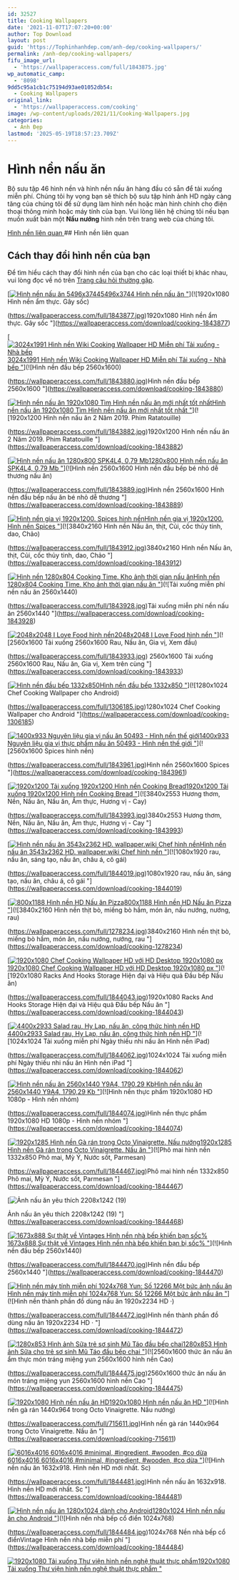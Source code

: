 ```yaml
---
id: 32527
title: Cooking Wallpapers
date: '2021-11-07T17:07:20+00:00'
author: Top Download
layout: post
guid: 'https://Tophinhanhdep.com/anh-dep/cooking-wallpapers/'
permalink: /anh-dep/cooking-wallpapers/
fifu_image_url:
  - 'https://wallpaperaccess.com/full/1843875.jpg'
wp_automatic_camp:
  - '8098'
9dd5c95a1cb1c75194d93ae01052db54:
  - Cooking Wallpapers
original_link:
  - 'https://wallpaperaccess.com/cooking'
image: /wp-content/uploads/2021/11/Cooking-Wallpapers.jpg
categories:
  - Ảnh Đẹp
lastmod: '2025-05-19T18:57:23.709Z'
---
```

# Hình nền nấu ăn

Bộ sưu tập 46 hình nền và hình nền nấu ăn hàng đầu có sẵn để tải xuống miễn phí. Chúng tôi hy vọng bạn sẽ thích bộ sưu tập hình ảnh HD ngày càng tăng của chúng tôi để sử dụng làm hình nền hoặc màn hình chính cho điện thoại thông minh hoặc máy tính của bạn. Vui lòng liên hệ chúng tôi nếu bạn muốn xuất bản một **Nấu nướng** hình nền trên trang web của chúng tôi.

[Hình nền liên quan ](#related) ## Hình nền liên quan

## Cách thay đổi hình nền của bạn

Để tìm hiểu cách thay đổi hình nền của bạn cho các loại thiết bị khác nhau, vui lòng đọc về nó trên [Trang câu hỏi thường gặp](https://tophinhanhdep.com/faq/).

  
[[![Hình nền nấu ăn 5496x3744](https://wallpaperaccess.com/full/1843875.jpg)5496x3744 Hình nền nấu ăn "](https://wallpaperaccess.com/download/cooking-1843875)](![1920x1080 Hình nền ẩm thực.  Gây sốc)

(https://wallpaperaccess.com/full/1843877.jpg)1920x1080 Hình nền ẩm thực. Gây sốc "](https://wallpaperaccess.com/download/cooking-1843877)

[[![3024x1991 Hình nền Wiki Cooking Wallpaper HD Miễn phí Tải xuống - Nhà bếp](https://wallpaperaccess.com/full/1306038.jpg)3024x1991 Hình nền Wiki Cooking Wallpaper HD Miễn phí Tải xuống - Nhà bếp "](https://wallpaperaccess.com/download/cooking-1306038)](![Hình nền đầu bếp 2560x1600)

(https://wallpaperaccess.com/full/1843880.jpg)Hình nền đầu bếp 2560x1600 "](https://wallpaperaccess.com/download/cooking-1843880)

[[![Hình nền nấu ăn 1920x1080 Tìm Hình nền nấu ăn mới nhất tốt nhất](https://wallpaperaccess.com/full/1843881.jpg)Hình nền nấu ăn 1920x1080 Tìm Hình nền nấu ăn mới nhất tốt nhất "](https://wallpaperaccess.com/download/cooking-1843881)](![1920x1200 Hình nền nấu ăn 2 Năm 2019. Phim Ratatouille)

(https://wallpaperaccess.com/full/1843882.jpg)1920x1200 Hình nền nấu ăn 2 Năm 2019. Phim Ratatouille "](https://wallpaperaccess.com/download/cooking-1843882)

[[![Hình nền nấu ăn 1280x800 SPK4L4, 0,79 Mb](https://wallpaperaccess.com/full/1843884.jpg)1280x800 Hình nền nấu ăn SPK4L4, 0,79 Mb "](https://wallpaperaccess.com/download/cooking-1843884)](![Hình nền 2560x1600 Hình nền đầu bếp bé nhỏ dễ thương nấu ăn)

(https://wallpaperaccess.com/full/1843889.jpg)Hình nền 2560x1600 Hình nền đầu bếp nấu ăn bé nhỏ dễ thương "](https://wallpaperaccess.com/download/cooking-1843889)

[[![Hình nền gia vị 1920x1200.  Spices hình nền](https://wallpaperaccess.com/full/1843908.jpg)Hình nền gia vị 1920x1200. Hình nền Spices "](https://wallpaperaccess.com/download/cooking-1843908)](![3840x2160 Hình nền Nấu ăn, thịt, Củi, cốc thủy tinh, dao, Chảo)

(https://wallpaperaccess.com/full/1843912.jpg)3840x2160 Hình nền Nấu ăn, thịt, Củi, cốc thủy tinh, dao, Chảo "](https://wallpaperaccess.com/download/cooking-1843912)

[[![Hình nền 1280x804 Cooking Time.  Kho ảnh thời gian nấu ăn](https://wallpaperaccess.com/full/759059.jpg)Hình nền 1280x804 Cooking Time. Kho ảnh thời gian nấu ăn "](https://wallpaperaccess.com/download/cooking-759059)](![Tải xuống miễn phí nền nấu ăn 2560x1440)

(https://wallpaperaccess.com/full/1843928.jpg)Tải xuống miễn phí nền nấu ăn 2560x1440 "](https://wallpaperaccess.com/download/cooking-1843928)

[[![2048x2048 I Love Food hình nền](https://wallpaperaccess.com/full/1843932.jpg)2048x2048 I Love Food hình nền "](https://wallpaperaccess.com/download/cooking-1843932)](![2560x1600 Tải xuống 2560x1600 Rau, Nấu ăn, Gia vị, Xem đầu)

(https://wallpaperaccess.com/full/1843933.jpg) 2560x1600 Tải xuống 2560x1600 Rau, Nấu ăn, Gia vị, Xem trên cùng "](https://wallpaperaccess.com/download/cooking-1843933)

[[![Hình nền đầu bếp 1332x850](https://wallpaperaccess.com/full/1306023.jpg)Hình nền đầu bếp 1332x850 "](https://wallpaperaccess.com/download/cooking-1306023)](![1280x1024 Chef Cooking Wallpaper cho Android)

(https://wallpaperaccess.com/full/1306185.jpg)1280x1024 Chef Cooking Wallpaper cho Android "](https://wallpaperaccess.com/download/cooking-1306185)

[[![1400x933 Nguyên liệu gia vị nấu ăn 50493 - Hình nền thế giới](https://wallpaperaccess.com/full/1843959.jpg)1400x933 Nguyên liệu gia vị thực phẩm nấu ăn 50493 - Hình nền thế giới "](https://wallpaperaccess.com/download/cooking-1843959)](![2560x1600 Spices hình nền)

(https://wallpaperaccess.com/full/1843961.jpg)Hình nền 2560x1600 Spices "](https://wallpaperaccess.com/download/cooking-1843961)

[[![1920x1200 Tải xuống 1920x1200 Hình nền Cooking Bread](https://wallpaperaccess.com/full/1843984.jpg)1920x1200 Tải xuống 1920x1200 Hình nền Cooking Bread "](https://wallpaperaccess.com/download/cooking-1843984)](![3840x2553 Hương thơm, Nền, Nấu ăn, Nấu ăn, Ẩm thực, Hương vị - Cay)

(https://wallpaperaccess.com/full/1843993.jpg)3840x2553 Hương thơm, Nền, Nấu ăn, Nấu ăn, Ẩm thực, Hương vị - Cay "](https://wallpaperaccess.com/download/cooking-1843993)

[[![Hình nền nấu ăn 3543x2362 HD.  wallpaper.wiki Chef hình nền](https://wallpaperaccess.com/full/1844002.jpg)Hình nền nấu ăn 3543x2362 HD. wallpaper.wiki Chef hình nền "](https://wallpaperaccess.com/download/cooking-1844002)](![1080x1920 rau, nấu ăn, sáng tạo, nấu ăn, châu á, cô gái)

(https://wallpaperaccess.com/full/1844019.jpg)1080x1920 rau, nấu ăn, sáng tạo, nấu ăn, châu á, cô gái "](https://wallpaperaccess.com/download/cooking-1844019)

[[![800x1188 Hình nền HD Nấu ăn Pizza](https://wallpaperaccess.com/full/1844033.jpg)800x1188 Hình nền HD Nấu ăn Pizza "](https://wallpaperaccess.com/download/cooking-1844033)](![3840x2160 Hình nền thịt bò, miếng bò hầm, món ăn, nấu nướng, nướng, rau)

(https://wallpaperaccess.com/full/1278234.jpg)3840x2160 Hình nền thịt bò, miếng bò hầm, món ăn, nấu nướng, nướng, rau "](https://wallpaperaccess.com/download/cooking-1278234)

[[![1920x1080 Chef Cooking Wallpaper HD với HD Desktop 1920x1080 px](https://wallpaperaccess.com/full/1306021.jpg)1920x1080 Chef Cooking Wallpaper HD với HD Desktop 1920x1080 px "](https://wallpaperaccess.com/download/cooking-1306021)](![1920x1080 Racks And Hooks Storage Hiện đại và Hiệu quả Đầu bếp Nấu ăn)

(https://wallpaperaccess.com/full/1844043.jpg)1920x1080 Racks And Hooks Storage Hiện đại và Hiệu quả Đầu bếp Nấu ăn "](https://wallpaperaccess.com/download/cooking-1844043)

[[![4400x2933 Salad rau, Hy Lạp, nấu ăn, công thức hình nền HD](https://wallpaperaccess.com/full/1844046.jpg)4400x2933 Salad rau, Hy Lạp, nấu ăn, công thức hình nền HD "](https://wallpaperaccess.com/download/cooking-1844046)](![1024x1024 Tải xuống miễn phí Ngày thiếu nhi nấu ăn Hình nền iPad)

(https://wallpaperaccess.com/full/1844062.jpg)1024x1024 Tải xuống miễn phí Ngày thiếu nhi nấu ăn Hình nền iPad "](https://wallpaperaccess.com/download/cooking-1844062)

[[![Hình nền nấu ăn 2560x1440 Y9A4, 1790,29 Kb](https://wallpaperaccess.com/full/1844065.jpg)Hình nền nấu ăn 2560x1440 Y9A4, 1790,29 Kb "](https://wallpaperaccess.com/download/cooking-1844065)](![Hình nền thực phẩm 1920x1080 HD 1080p - Hình nền nhóm)

(https://wallpaperaccess.com/full/1844074.jpg)Hình nền thực phẩm 1920x1080 HD 1080p - Hình nền nhóm "](https://wallpaperaccess.com/download/cooking-1844074)

[[![1920x1285 Hình nền Gà rán trong Octo Vinaigrette.  Nấu nướng](https://wallpaperaccess.com/full/1844465.jpg)1920x1285 Hình nền Gà rán trong Octo Vinaigrette. Nấu ăn "](https://wallpaperaccess.com/download/cooking-1844465)](![Phô mai hình nền 1332x850 Phô mai, Mỳ Ý, Nước sốt, Parmesan)

(https://wallpaperaccess.com/full/1844467.jpg)Phô mai hình nền 1332x850 Phô mai, Mỳ Ý, Nước sốt, Parmesan "](https://wallpaperaccess.com/download/cooking-1844467)

[![Ảnh nấu ăn yêu thích 2208x1242 (19)](https://wallpaperaccess.com/full/1844468.jpg)

Ảnh nấu ăn yêu thích 2208x1242 (19) "](https://wallpaperaccess.com/download/cooking-1844468)

[[![1673x888 Sự thật về Vintages Hình nền nhà bếp khiến bạn sốc%](https://wallpaperaccess.com/full/1844469.png)1673x888 Sự thật về Vintages Hình nền nhà bếp khiến bạn bị sốc% "](https://wallpaperaccess.com/download/cooking-1844469)](![Hình nền đầu bếp 2560x1440)

(https://wallpaperaccess.com/full/1844470.jpg)Hình nền đầu bếp 2560x1440 "](https://wallpaperaccess.com/download/cooking-1844470)

[[![Hình nền máy tính miễn phí 1024x768 Yun: Số 12266 Một bức ảnh nấu ăn](https://wallpaperaccess.com/full/1844471.jpg)Hình nền máy tính miễn phí 1024x768 Yun: Số 12266 Một bức ảnh nấu ăn "](https://wallpaperaccess.com/download/cooking-1844471)](![Hình nền thành phần đồ dùng nấu ăn 1920x2234 HD ·)

(https://wallpaperaccess.com/full/1844472.jpg)Hình nền thành phần đồ dùng nấu ăn 1920x2234 HD · "](https://wallpaperaccess.com/download/cooking-1844472)

[[![1280x853 Hình ảnh Sữa trẻ sơ sinh Mũ Táo đầu bếp chai](https://wallpaperaccess.com/full/1844474.jpg)1280x853 Hình ảnh Sữa cho trẻ sơ sinh Mũ Táo đầu bếp chai "](https://wallpaperaccess.com/download/cooking-1844474)](![2560x1600 thức ăn nấu ăn ẩm thực món tráng miệng yun 2560x1600 hình nền Cao)

(https://wallpaperaccess.com/full/1844475.jpg)2560x1600 thức ăn nấu ăn món tráng miệng yun 2560x1600 hình nền Cao "](https://wallpaperaccess.com/download/cooking-1844475)

[[![1920x1080 Hình nền nấu ăn HD](https://wallpaperaccess.com/full/1844476.jpg)1920x1080 Hình nền nấu ăn HD "](https://wallpaperaccess.com/download/cooking-1844476)](![Hình nền gà rán 1440x964 trong Octo Vinaigrette.  Nấu nướng)

(https://wallpaperaccess.com/full/715611.jpg)Hình nền gà rán 1440x964 trong Octo Vinaigrette. Nấu ăn "](https://wallpaperaccess.com/download/cooking-715611)

[[![6016x4016 6016x4016 #minimal, #ingredient, #wooden, #co dừa](https://wallpaperaccess.com/full/1844480.jpg)6016x4016 6016x4016 #minimal, #ingredient, #wooden, #co dừa "](https://wallpaperaccess.com/download/cooking-1844480)](![Hình nền nấu ăn 1632x918.  Hình nền HD mới nhất.  Sc)

(https://wallpaperaccess.com/full/1844481.jpg)Hình nền nấu ăn 1632x918. Hình nền HD mới nhất. Sc "](https://wallpaperaccess.com/download/cooking-1844481)

[[![Hình nền nấu ăn 1280x1024 dành cho Android](https://wallpaperaccess.com/full/1844483.jpg)1280x1024 Hình nền nấu ăn cho Android "](https://wallpaperaccess.com/download/cooking-1844483)](![Hình nền nhà bếp cổ điển 1024x768)

(https://wallpaperaccess.com/full/1844484.jpg)1024x768 Nền nhà bếp cổ điểnVintage Hình nền nhà bếp miễn phí "](https://wallpaperaccess.com/download/cooking-1844484)

[![1920x1080 Tải xuống Thư viện hình nền nghệ thuật thực phẩm](https://wallpaperaccess.com/full/1844485.jpg)1920x1080 Tải xuống Thư viện hình nền nghệ thuật thực phẩm "](https://wallpaperaccess.com/download/cooking-1844485)
